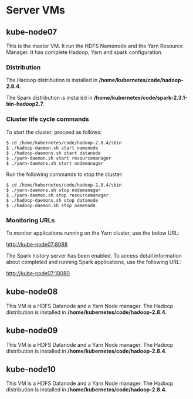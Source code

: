 # Server VMs

## kube-node07
This is the master VM. It run the HDFS Namenode and the Yarn Resource Manager. It has complete Hadoop, Yarn and spark configuration.
### Distribution
The Hadoop distribution is installed in **/home/kubernetes/code/hadoop-2.8.4**.

The Spark distribution is installed in **/home/kubernetes/code/spark-2.3.1-bin-hadoop2.7**.
### Cluster life cycle commands
To start the cluster, proceed as follows:
```console
$ cd /home/kubernetes/code/hadoop-2.8.4/sbin
$ ./hadoop-daemon.sh start namenode
$ ./hadoop-daemons.sh start datanode
$ ./yarn-daemon.sh start resourcemanager
$ ./yarn-daemons.sh start nodemanager
```
Run the following commands to stop the cluster:
```console
$ cd /home/kubernetes/code/hadoop-2.8.4/sbin
$ ./yarn-daemons.sh stop nodemanager
$ ./yarn-daemon.sh stop resourcemanager
$ ./hadoop-daemons.sh stop datanode
$ ./hadoop-daemon.sh stop namenode
```
### Monitoring URLs
To monitor applications running on the Yarn cluster, use the below URL:

[http://kube-node07:8088](http://kube-node07:8088)

The Spark history server has been enabled. To access detail information about completed and running Spark applications, use the following URL:

[http://kube-node07:18080](http://kube-node07:18080)

## kube-node08
This VM is a HDFS Datanode and a Yarn Node manager. The Hadoop distribution is installed in **/home/kubernetes/code/hadoop-2.8.4**.
## kube-node09
This VM is a HDFS Datanode and a Yarn Node manager. The Hadoop distribution is installed in **/home/kubernetes/code/hadoop-2.8.4**.
## kube-node10
This VM is a HDFS Datanode and a Yarn Node manager. The Hadoop distribution is installed in **/home/kubernetes/code/hadoop-2.8.4**.